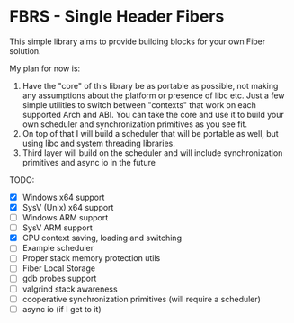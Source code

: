# FBRS - Single Header Fibers

This simple library aims to provide building blocks for your own Fiber solution.

My plan for now is:
1. Have the "core" of this library be as portable as possible, not making any assumptions about the platform
or presence of libc etc. Just a few simple utilities to switch between "contexts" that work on each supported Arch and ABI.
   You can take the core and use it to build your own scheduler and synchronization primitives as you see fit.
2. On top of that I will build a scheduler that will be portable as well, but using libc and system threading libraries.
3. Third layer will build on the scheduler and will include synchronization primitives and async io in the future

TODO:
- [X] Windows x64 support
- [X] SysV (Unix) x64 support
- [ ] Windows ARM support
- [ ] SysV ARM support
- [X] CPU context saving, loading and switching
- [ ] Example scheduler
- [ ] Proper stack memory protection utils
- [ ] Fiber Local Storage
- [ ] gdb probes support
- [ ] valgrind stack awareness
- [ ] cooperative synchronization primitives (will require a scheduler)
- [ ] async io (if I get to it)
